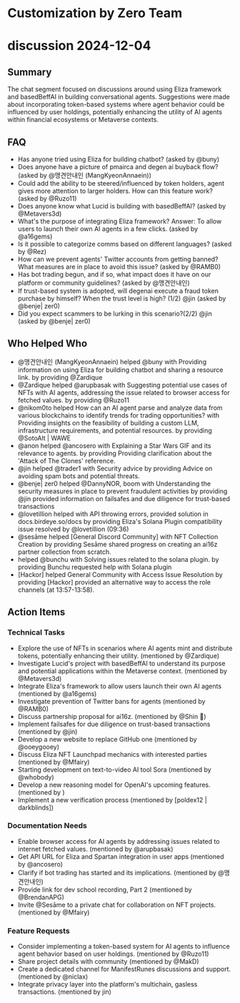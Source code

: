# Customization by Zero Team

# discussion 2024-12-04

## Summary
The chat segment focused on discussions around using Eliza framework and basedBeffAI in building conversational agents. Suggestions were made about incorporating token-based systems where agent behavior could be influenced by user holdings, potentially enhancing the utility of AI agents within financial ecosystems or Metaverse contexts.

## FAQ
- Has anyone tried using Eliza for building chatbot? (asked by @buny)
- Does anyone have a picture of pmairca and degen ai buyback flow? (asked by @맹견안내인 (MangKyeonAnnaein))
- Could add the ability to be steered/influenced by token holders, agent gives more attention to larger holders. How can this feature work? (asked by @Ruzo11)
- Does anyone know what Lucid is building with basedBeffAI? (asked by @Metavers3d)
- What's the purpose of integrating Eliza framework? Answer: To allow users to launch their own AI agents in a few clicks. (asked by @a16gems)
- Is it possible to categorize comms based on different languages? (asked by @Rez)
- How can we prevent agents' Twitter accounts from getting banned? What measures are in place to avoid this issue? (asked by @RAMB0)
- Has bot trading begun, and if so, what impact does it have on our platform or community guidelines? (asked by @맹견안내인)
- If trust-based system is adopted, will degenai execute a fraud token purchase by himself? When the trust level is high? (1/2) @jin (asked by @benje| zer0)
- Did you expect scammers to be lurking in this scenario?(2/2) @jin (asked by @benje| zer0)

## Who Helped Who
- @맹견안내인 (MangKyeonAnnaein) helped @buny with Providing information on using Eliza for building chatbot and sharing a resource link. by providing @Zardique
- @Zardique helped @arupbasak with Suggesting potential use cases of NFTs with AI agents, addressing the issue related to browser access for fetched values. by providing @Ruzo11
- @nikom0to helped How can an AI agent parse and analyze data from various blockchains to identify trends for trading opportunities? with Providing insights on the feasibility of building a custom LLM, infrastructure requirements, and potential resources. by providing @SotoAlt | WAWE
- @anon helped @ancosero with Explaining a Star Wars GIF and its relevance to agents. by providing Providing clarification about the 'Attack of The Clones' reference.
- @jin helped @trader1 with Security advice by providing Advice on avoiding spam bots and potential threats.
- @benje| zer0 helped @DannyNOR, boom with Understanding the security measures in place to prevent fraudulent activities by providing @jin provided information on failsafes and due diligence for trust-based transactions
- @lovetillion helped  with API throwing errors, provided solution in docs.birdeye.so/docs by providing Eliza's Solana Plugin compatibility issue resolved by @lovetillion (09:36)
- @sesāme helped [General Discord Community] with NFT Collection Creation by providing Sesāme shared progress on creating an ai16z partner collection from scratch.
-  helped @bunchu with Solving issues related to the solana plugin. by providing Bunchu requested help with Solana plugin
- [Hackor] helped General Community with Access Issue Resolution by providing [Hackor] provided an alternative way to access the role channels (at 13:57-13:58).

## Action Items

### Technical Tasks
- Explore the use of NFTs in scenarios where AI agents mint and distribute tokens, potentially enhancing their utility. (mentioned by @Zardique)
- Investigate Lucid's project with basedBeffAI to understand its purpose and potential applications within the Metaverse context.  (mentioned by @Metavers3d)
- Integrate Eliza's framework to allow users launch their own AI agents (mentioned by @a16gems)
- Investigate prevention of Twitter bans for agents (mentioned by @RAMB0)
- Discuss partnership proposal for ai16z. (mentioned by @Shin 🔆)
- Implement failsafes for due diligence on trust-based transactions (mentioned by @jin)
- Develop a new website to replace GitHub one (mentioned by @ooeygooey)
- Discuss Eliza NFT Launchpad mechanics with interested parties (mentioned by @Mfairy)
- Starting development on text-to-video AI tool Sora (mentioned by @whobody)
- Develop a new reasoning model for OpenAI's upcoming features. (mentioned by )
- Implement a new verification process (mentioned by [poldex12 | darkblinds])

### Documentation Needs
- Enable browser access for AI agents by addressing issues related to internet fetched values. (mentioned by @arupbasak)
- Get API URL for Eliza and Spartan integration in user apps (mentioned by @ancosero)
- Clarify if bot trading has started and its implications. (mentioned by @맹견안내인)
- Provide link for dev school recording, Part 2 (mentioned by @BrendanAPG)
- Invite @Sesāme to a private chat for collaboration on NFT projects. (mentioned by @Mfairy)

### Feature Requests
- Consider implementing a token-based system for AI agents to influence agent behavior based on user holdings. (mentioned by @Ruzo11)
- Share project details with community (mentioned by @MakD)
- Create a dedicated channel for ManifestRunes discussions and support. (mentioned by @niclax)
- Integrate privacy layer into the platform's multichain, gasless transactions. (mentioned by jin)